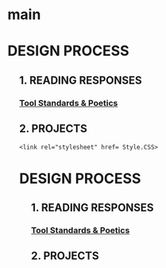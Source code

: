 # main
<!DOCTYPE html>
<html>
<head>
	<meta charset="utf-8">
	<meta name="viewport" content="width=device-width, initial-scale=1">
	<title> DESIGN PROCESS </title>
</head> 
<body>

<h1> DESIGN PROCESS </h1>

<ol> 
		<h2> 1. READING RESPONSES </h2>
		<h3><a href= "GRPH-Discussion-1.html"> Tool Standards & Poetics </a></h3>
		<h2> 2. PROJECTS </h2>
	<!DOCTYPE html>
<html>
<head>
	<meta charset="utf-8">
	<meta name="viewport" content="width=device-width, initial-scale=1">
	<title> DESIGN PROCESS </title>

	<link rel="stylesheet" href= Style.CSS>
</head> 
<body>

<h1> DESIGN PROCESS </h1>

<ol> 
		<h2> 1. READING RESPONSES </h2>
		<h3><a href= "GRPH-Discussion-1.html"> Tool Standards & Poetics </a></h3>
		<h2> 2. PROJECTS </h2>

<div class="box1"></div><div class="box2"></div><div class="box3"></div><div class="box4"></div><div class="box5"></div><div class="box6"></div><div class="box7"></div><div class="box8"></div><div class="box9"></div><div class="box10"></div><div class="box11"></div><div class="box12"></div><div class="box13"></div>


<div class= "M-left"></div>

<div class= "M-middle-left"></div>

<div class= "M-middle-right"></div>

<div class= "M-right"></div>








</body>
</html>

</body>
</html>
